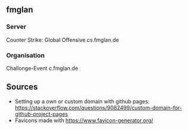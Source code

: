 ## fmglan

### Server
Counter Strike: Global Offensive
cs.fmglan.de

### Organisation
Challonge-Event
c.fmglan.de

## Sources
- Setting up a own or custom domain with github pages: https://stackoverflow.com/questions/9082499/custom-domain-for-github-project-pages
- Favicons made with
https://www.favicon-generator.org/
